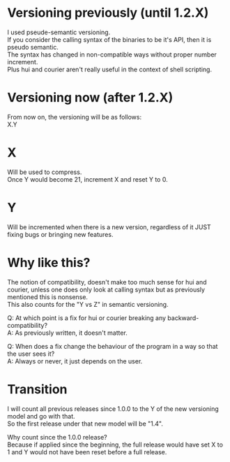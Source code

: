 # Versioning previously (until 1.2.X)

I used pseude-semantic versioning.  
If you consider the calling syntax of the binaries to be it's API, then it is
pseudo semantic.  
The syntax has changed in non-compatible ways without proper number increment.  
Plus hui and courier aren't really useful in the context of shell scripting.  

# Versioning now (after 1.2.X)

From now on, the versioning will be as follows:  
X.Y  
  
# X

Will be used to compress.  
Once Y would become 21, increment X and reset Y to 0.  

# Y

Will be incremented when there is a new version, regardless of it JUST fixing
bugs or bringing new features.

# Why like this?

The notion of compatibility, doesn't make too much sense for hui and courier,
unless one does only look at calling syntax but as previously mentioned this is
nonsense.  
This also counts for the "Y vs Z" in semantic versioning.  
  
Q: At which point is a fix for hui or courier breaking any
backward-compatibility?  
A: As previously written, it doesn't matter.  
  
Q: When does a fix change the behaviour of the program in a way so
that the user sees it?  
A: Always or never, it just depends on the user.  

# Transition

I will count all previous releases since 1.0.0 to the Y of the new versioning
model and go with that.  
So the first release under that new model will be "1.4".  
  
Why count since the 1.0.0 release?  
Because if applied since the beginning, the full release would have set X to 1
and Y would not have been reset before a full release.  
